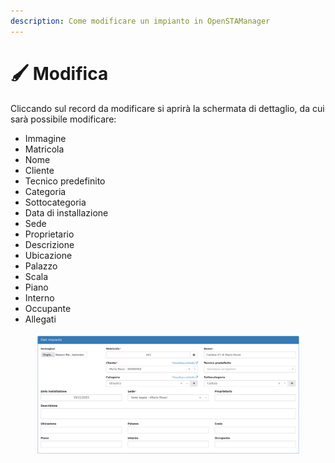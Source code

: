 ```yaml
---
description: Come modificare un impianto in OpenSTAManager
---
```


# 🖌 Modifica

Cliccando sul record da modificare si aprirà la schermata di dettaglio, da cui sarà possibile modificare:

* Immagine
* Matricola
* Nome
* Cliente
* Tecnico predefinito
* Categoria
* Sottocategoria
* Data di installazione
* Sede
* Proprietario
* Descrizione
* Ubicazione
* Palazzo
* Scala
* Piano
* Interno
* Occupante
* Allegati

<figure><img src="../../../.gitbook/assets/immagine (1) (1) (1) (1) (1) (1) (1) (1).png" alt=""><figcaption></figcaption></figure>

